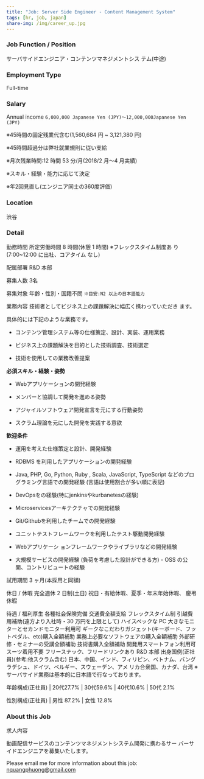 ```yaml
---
title: "Job: Server Side Engineer - Content Management System"
tags: [hr, job, japan]
share-img: /img/career_up.jpg
---
```


### Job Function / Position

サーバサイドエンジニア・コンテンツマネジメントシス テム(中途)

### Employment Type

Full-time

### Salary

Annual income `6,000,000 Japanese Yen (JPY)〜12,000,000Japanese Yen (JPY)`

※45時間の固定残業代含む(1,560,684 円 ~ 3,121,380 円)

※45時間超過分は弊社就業規則に従い支給

※月次残業時間:12 時間 53 分/月(2018/2 月〜4 月実績)

※スキル・経験・能力に応じて決定

※年2回見直し(エンジニア同士の360度評価)

### Location

渋谷

### Detail

勤務時間    所定労働時間 8 時間(休憩 1 時間) ※フレックスタイム制度あ り(7:00~12:00 に出社、コアタイム なし)

配属部署    R&D 本部

募集人数    3名

募集対象    年齢・性別・国籍不問 `※目安:N2 以上の日本語能力`

業務内容    技術者としてビジネス上の課題解決に幅広く携わっていただき ます。

具体的には下記のような業務です。

- コンテンツ管理システム等の仕様策定、設計、実装、運用業務

- ビジネス上の課題解決を目的とした技術調査、技術選定

- 技術を使用しての業務改善提案

**必須スキル・経験・姿勢**

- Webアプリケーションの開発経験

- メンバーと協調して開発を進める姿勢

- アジャイルソフトウェア開発宣言を元にする行動姿勢

- スクラム理論を元にした開発を実践する意欲

**歓迎条件**

- 運用を考えた仕様策定と設計、開発経験

- RDBMS を利用したアプリケーションの開発経験

- Java, PHP, Go, Python, Ruby , Scala, JavaScript, TypeScript などのプログラミング言語での開発経験 (言語は使用割合が多い順に表記)

- DevOpsをの経験(特にjenkinsやkurbanetesの経験)

- Microservicesアーキテクチャでの開発経験

- Git/Githubを利用したチームでの開発経験

- ユニットテストフレームワークを利用したテスト駆動開発経験

- Webアプリケーシ ョンフレームワークやライブラリなどの開発経験

- 大規模サービスの開発経験 (負荷を考慮した設計ができる方) - OSS の公開、コントリビュートの経験

試用期間 3 ヶ月(本採用と同額)

休日 / 休暇 完全週休 2 日制(土日) 祝日・有給休暇、夏季・年末年始休暇、 慶弔休暇

待遇 / 福利厚生 各種社会保険完備 交通費全額支給 フレックスタイム制 引越費 用補助(遠方より入社時・30 万円を上限として) ハイスペックな PC 大きなモニ ターとセカンドモニター利用可 ギークなこだわりガジェット(キーボード、フットペダル、etc)購入全額補助 業務上必要なソフトウェアの購入全額補助 外部研 修・セミナーの受講全額補助 技術書購入全額補助 開発用スマートフォン利用可スーツ着用不要 フリースナック、フリードリンクあり
R&D 本部 出身国例(正社員)(参考:他スクラム含む) 日本、中国、インド、フィリピン、ベトナム、バングラデシュ、ドイツ、ベルギー、スウェーデン、アメ リカ合衆国、カナダ、台湾 ※サーバサイド業務は基本的に日本語で行なっております。

年齢構成(正社員) | 20代27.7% | 30代59.6% | 40代10.6% | 50代  2.1%


性別構成(正社員) | 男性 87.2% | 女性 12.8%

### About this Job

求人内容

動画配信サービスのコンテンツマネジメントシステム開発に携わるサー バーサイドエンジニアを募集いたします。

Please email me for more information about this job: nquangphuong@gmail.com

<script async src="//pagead2.googlesyndication.com/pagead/js/adsbygoogle.js"></script>
<ins class="adsbygoogle"
     style="display:block; text-align:center;"
     data-ad-layout="in-article"
     data-ad-format="fluid"
     data-ad-client="ca-pub-2750437710821247"
     data-ad-slot="8905029259"></ins>
<script>
     (adsbygoogle = window.adsbygoogle || []).push({});
</script>
